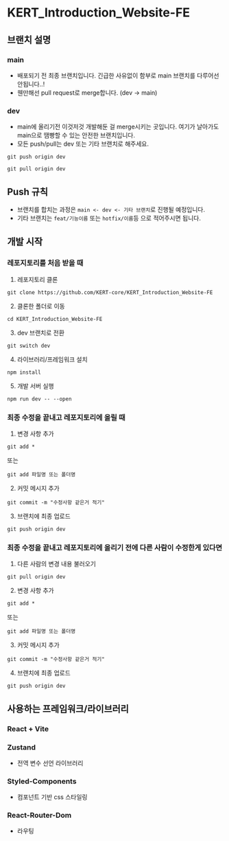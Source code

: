 # KERT_Introduction_Website-FE

## 브랜치 설명
### main
- 배포되기 전 최종 브랜치입니다. 긴급한 사유없이 함부로 main 브랜치를 다루어선 안됩니다..!
- 웬만해선 pull request로 merge합니다. (dev -> main)
### dev
- main에 올리기전 이것저것 개발해둔 걸 merge시키는 곳입니다. 여기가 날아가도 main으로 땜빵할 수 있는 안전한 브랜치입니다.
- 모든 push/pull는 dev 또는 기타 브랜치로 해주세요.
```shell
git push origin dev
```
```shell
git pull origin dev
```

## Push 규칙
- 브랜치를 합치는 과정은 `main <- dev <- 기타 브랜치`로 진행될 예정입니다.
- 기타 브랜치는 `feat/기능이름` 또는 `hotfix/이름`등 으로 적어주시면 됩니다.

## 개발 시작
### 레포지토리를 처음 받을 때
1. 레포지토리 클론
```shell
git clone https://github.com/KERT-core/KERT_Introduction_Website-FE
```
2. 클론한 폴더로 이동
```shell
cd KERT_Introduction_Website-FE
```
3. dev 브랜치로 전환
```shell
git switch dev
```
4. 라이브러리/프레임워크 설치
```shell
npm install
```
5. 개발 서버 실행
```shell
npm run dev -- --open
```

### 최종 수정을 끝내고 레포지토리에 올릴 때
1. 변경 사항 추가
```shell
git add *
```
또는
```shell
git add 파일명 또는 폴더명
```
2. 커밋 메시지 추가
```shell
git commit -m "수정사항 같은거 적기"
```
3. 브랜치에 최종 업로드
```shell
git push origin dev
```

### 최종 수정을 끝내고 레포지토리에 올리기 전에 다른 사람이 수정한게 있다면
1. 다른 사람의 변경 내용 불러오기
```shell
git pull origin dev
```
2. 변경 사항 추가
```shell
git add *
```
   또는
```shell
git add 파일명 또는 폴더명
```
3. 커밋 메시지 추가
```shell
git commit -m "수정사항 같은거 적기"
   ```
4. 브랜치에 최종 업로드
```shell
git push origin dev
```

## 사용하는 프레임워크/라이브러리
### React + Vite
### Zustand
- 전역 변수 선언 라이브러리
### Styled-Components
- 컴포넌트 기반 css 스타일링
### React-Router-Dom
- 라우팅

